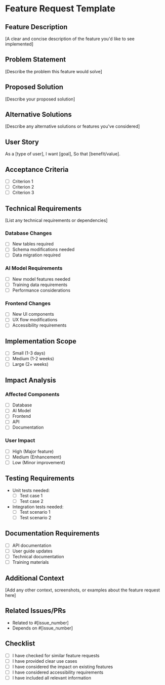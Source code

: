 # Feature Request Template

## Feature Description
[A clear and concise description of the feature you'd like to see implemented]

## Problem Statement
[Describe the problem this feature would solve]

## Proposed Solution
[Describe your proposed solution]

## Alternative Solutions
[Describe any alternative solutions or features you've considered]

## User Story
As a [type of user],
I want [goal],
So that [benefit/value].

## Acceptance Criteria
- [ ] Criterion 1
- [ ] Criterion 2
- [ ] Criterion 3

## Technical Requirements
[List any technical requirements or dependencies]

### Database Changes
- [ ] New tables required
- [ ] Schema modifications needed
- [ ] Data migration required

### AI Model Requirements
- [ ] New model features needed
- [ ] Training data requirements
- [ ] Performance considerations

### Frontend Changes
- [ ] New UI components
- [ ] UX flow modifications
- [ ] Accessibility requirements

## Implementation Scope
- [ ] Small (1-3 days)
- [ ] Medium (1-2 weeks)
- [ ] Large (2+ weeks)

## Impact Analysis
### Affected Components
- [ ] Database
- [ ] AI Model
- [ ] Frontend
- [ ] API
- [ ] Documentation

### User Impact
- [ ] High (Major feature)
- [ ] Medium (Enhancement)
- [ ] Low (Minor improvement)

## Testing Requirements
- Unit tests needed:
  - [ ] Test case 1
  - [ ] Test case 2
- Integration tests needed:
  - [ ] Test scenario 1
  - [ ] Test scenario 2

## Documentation Requirements
- [ ] API documentation
- [ ] User guide updates
- [ ] Technical documentation
- [ ] Training materials

## Additional Context
[Add any other context, screenshots, or examples about the feature request here]

## Related Issues/PRs
- Related to #[issue_number]
- Depends on #[issue_number]

## Checklist
- [ ] I have checked for similar feature requests
- [ ] I have provided clear use cases
- [ ] I have considered the impact on existing features
- [ ] I have considered accessibility requirements
- [ ] I have included all relevant information 